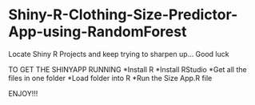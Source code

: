 # Shiny-R-Clothing-Size-Predictor-App-using-RandomForest
Locate Shiny R Projects and keep trying to sharpen up... Good luck 

TO GET THE SHINYAPP RUNNING
*Install R
*Install RStudio 
*Get all the files in one folder
*Load folder into R
*Run the Size App.R file

ENJOY!!! 

